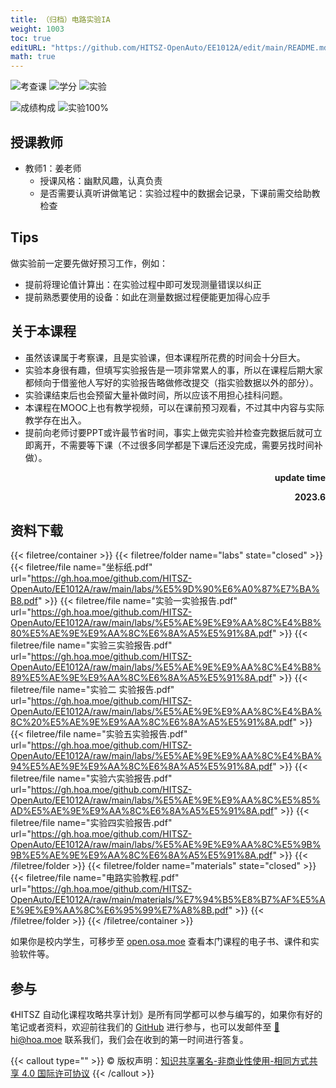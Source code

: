 ```yaml
---
title: （归档）电路实验IA
weight: 1003
toc: true
editURL: "https://github.com/HITSZ-OpenAuto/EE1012A/edit/main/README.md"
math: true
---
```


<!--
1. 通过 [Shields.io](https://shields.io/) 生成如下的徽章，标注课程的基本信息。
2. 请根据课程的具体内容增删仓库的子文件夹。子文件夹建议使用小写英文，并且添加 README.md。
3. 关于课程的描述可以不止以下几个方面，酌情增删。
4. hoa.moe 生成本课程对应页面后，请将页面链接复制到 GitHub 仓库的 About/Website 中。
5. 可以在 GitHub 页面的 About/Topics 中为课程添加话题名称。
-->

![考查课](https://img.shields.io/badge/%E8%80%83%E6%9F%A5%E8%AF%BE-green)
![学分](https://img.shields.io/badge/%E5%AD%A6%E5%88%86-0.5-moccasin)
![实验](https://img.shields.io/badge/%E5%AE%9E%E9%AA%8C-purple)

![成绩构成](https://img.shields.io/badge/%E6%88%90%E7%BB%A9%E6%9E%84%E6%88%90-gold)
![实验100%](https://img.shields.io/badge/%E4%BD%9C%E4%B8%9A-100%25-wheat)

## 授课教师
- 教师1：姜老师
  - 授课风格：幽默风趣，认真负责
  - 是否需要认真听讲做笔记：实验过程中的数据会记录，下课前需交给助教检查
  
## Tips
做实验前一定要先做好预习工作，例如：
 - 提前将理论值计算出：在实验过程中即可发现测量错误以纠正
 - 提前熟悉要使用的设备：如此在测量数据过程便能更加得心应手

## 关于本课程
- 虽然该课属于考察课，且是实验课，但本课程所花费的时间会十分巨大。
- 实验本身很有趣，但填写实验报告是一项非常累人的事，所以在课程后期大家都倾向于借鉴他人写好的实验报告略做修改提交（指实验数据以外的部分）。
- 实验课结束后也会预留大量补做时间，所以应该不用担心挂科问题。
- 本课程在MOOC上也有教学视频，可以在课前预习观看，不过其中内容与实际教学存在出入。
- 提前向老师讨要PPT或许最节省时间，事实上做完实验并检查完数据后就可立即离开，不需要等下课（不过很多同学都是下课后还没完成，需要另找时间补做）。

<p align="right"><strong>update time</strong></p>
<p align="right"><strong>2023.6</strong></p>

## 资料下载

{{< filetree/container >}}
  {{< filetree/folder name="labs" state="closed" >}}
    {{< filetree/file name="坐标纸.pdf" url="https://gh.hoa.moe/github.com/HITSZ-OpenAuto/EE1012A/raw/main/labs/%E5%9D%90%E6%A0%87%E7%BA%B8.pdf" >}}
    {{< filetree/file name="实验一实验报告.pdf" url="https://gh.hoa.moe/github.com/HITSZ-OpenAuto/EE1012A/raw/main/labs/%E5%AE%9E%E9%AA%8C%E4%B8%80%E5%AE%9E%E9%AA%8C%E6%8A%A5%E5%91%8A.pdf" >}}
    {{< filetree/file name="实验三实验报告.pdf" url="https://gh.hoa.moe/github.com/HITSZ-OpenAuto/EE1012A/raw/main/labs/%E5%AE%9E%E9%AA%8C%E4%B8%89%E5%AE%9E%E9%AA%8C%E6%8A%A5%E5%91%8A.pdf" >}}
    {{< filetree/file name="实验二 实验报告.pdf" url="https://gh.hoa.moe/github.com/HITSZ-OpenAuto/EE1012A/raw/main/labs/%E5%AE%9E%E9%AA%8C%E4%BA%8C%20%E5%AE%9E%E9%AA%8C%E6%8A%A5%E5%91%8A.pdf" >}}
    {{< filetree/file name="实验五实验报告.pdf" url="https://gh.hoa.moe/github.com/HITSZ-OpenAuto/EE1012A/raw/main/labs/%E5%AE%9E%E9%AA%8C%E4%BA%94%E5%AE%9E%E9%AA%8C%E6%8A%A5%E5%91%8A.pdf" >}}
    {{< filetree/file name="实验六实验报告.pdf" url="https://gh.hoa.moe/github.com/HITSZ-OpenAuto/EE1012A/raw/main/labs/%E5%AE%9E%E9%AA%8C%E5%85%AD%E5%AE%9E%E9%AA%8C%E6%8A%A5%E5%91%8A.pdf" >}}
    {{< filetree/file name="实验四实验报告.pdf" url="https://gh.hoa.moe/github.com/HITSZ-OpenAuto/EE1012A/raw/main/labs/%E5%AE%9E%E9%AA%8C%E5%9B%9B%E5%AE%9E%E9%AA%8C%E6%8A%A5%E5%91%8A.pdf" >}}
  {{< /filetree/folder >}}
  {{< filetree/folder name="materials" state="closed" >}}
    {{< filetree/file name="电路实验教程.pdf" url="https://gh.hoa.moe/github.com/HITSZ-OpenAuto/EE1012A/raw/main/materials/%E7%94%B5%E8%B7%AF%E5%AE%9E%E9%AA%8C%E6%95%99%E7%A8%8B.pdf" >}}
  {{< /filetree/folder >}}
{{< /filetree/container >}}

如果你是校内学生，可移步至 <a href='https://open.osa.moe/openauto/EE1012A'>open.osa.moe</a> 查看本门课程的电子书、课件和实验软件等。

## 参与

《HITSZ 自动化课程攻略共享计划》是所有同学都可以参与编写的，如果你有好的笔记或者资料，欢迎前往我们的 [GitHub](https://github.com/HITSZ-OpenAuto) 进行参与，也可以发邮件至 [📮hi@hoa.moe](mailto:hi@hoa.moe) 联系我们，我们会在收到的第一时间进行答复。

{{< callout type="" >}}
  © 版权声明：[知识共享署名-非商业性使用-相同方式共享 4.0 国际许可协议](https://creativecommons.org/licenses/by-nc-sa/4.0/)
{{< /callout >}}
